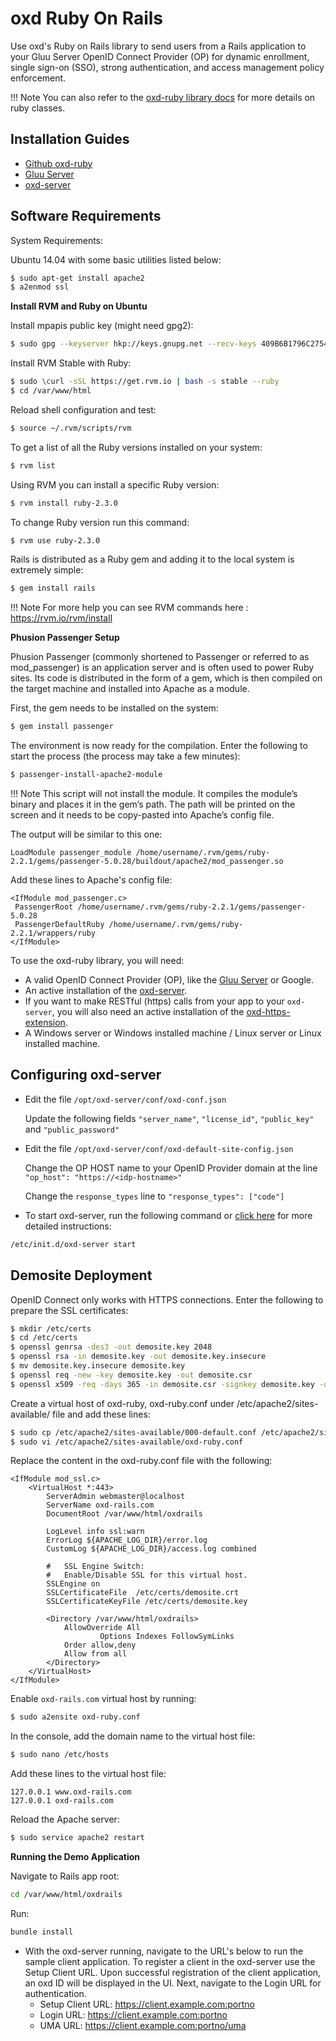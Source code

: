 # oxd Ruby On Rails

Use oxd's Ruby on Rails library to send users from a Rails application to your Gluu Server OpenID Connect Provider (OP) for dynamic enrollment, single sign-on (SSO), strong authentication, and access management policy enforcement. 

!!! Note
    You can also refer to the [oxd-ruby library docs](../../languages//ruby/index.md) for more details on ruby classes.


## Installation Guides

- [Github oxd-ruby](https://github.com/GluuFederation/oxd-ruby)
- [Gluu Server](https://gluu.org/docs/ce/3.1.1/installation-guide/install/)
- [oxd-server](../../../install/index.md)


## Software Requirements

System Requirements:

Ubuntu 14.04 with some basic utilities listed below:

```bash
$ sudo apt-get install apache2
$ a2enmod ssl
```


**Install RVM and Ruby on Ubuntu**

Install mpapis public key (might need gpg2):

```bash
$ sudo gpg --keyserver hkp://keys.gnupg.net --recv-keys 409B6B1796C275462A1703113804BB82D39DC0E3
```

Install RVM Stable with Ruby:

```bash
$ sudo \curl -sSL https://get.rvm.io | bash -s stable --ruby
$ cd /var/www/html
```

Reload shell configuration and test:
```bash
$ source ~/.rvm/scripts/rvm
```

To get a list of all the Ruby versions installed on your system:
```bash
$ rvm list
```

Using RVM you can install a specific Ruby version:
```bash
$ rvm install ruby-2.3.0
```

To change Ruby version run this command:
```bash
$ rvm use ruby-2.3.0
```

Rails is distributed as a Ruby gem and adding it to the local system is extremely simple:
```bash
$ gem install rails 
```

!!! Note
	For more help you can see RVM commands here : https://rvm.io/rvm/install

**Phusion Passenger Setup**

Phusion Passenger (commonly shortened to Passenger or referred to as mod_passenger) is an application server and is often used to power Ruby sites. Its code is distributed in the form of a gem, which is then compiled on the target machine and installed into Apache as a module.

First, the gem needs to be installed on the system:
```bash
$ gem install passenger
```

The environment is now ready for the compilation. Enter the following to start the process (the process may take a few minutes):
```bash
$ passenger-install-apache2-module
```

!!! Note 
	This script will not install the module. It compiles the module’s binary and places it in the gem’s path. The path will be printed on the screen and it needs to be copy-pasted into Apache’s config file. 

The output will be similar to this one:
```
LoadModule passenger_module /home/username/.rvm/gems/ruby-2.2.1/gems/passenger-5.0.28/buildout/apache2/mod_passenger.so
```

Add these lines to Apache's config file:
```
<IfModule mod_passenger.c>
 PassengerRoot /home/username/.rvm/gems/ruby-2.2.1/gems/passenger-5.0.28
 PassengerDefaultRuby /home/username/.rvm/gems/ruby-2.2.1/wrappers/ruby
</IfModule>
```

To use the oxd-ruby library, you will need:

- A valid OpenID Connect Provider (OP), like the [Gluu Server](https://gluu.org/docs/ce/installation-guide/install/) or Google.    
- An active installation of the [oxd-server](../../../install/index.md). 
- If you want to make RESTful (https) calls from your app to your `oxd-server`, you will also need an active installation of the [oxd-https-extension](../../../oxd-https/start/index.md).
- A Windows server or Windows installed machine / Linux server or Linux installed machine.


## Configuring oxd-server

- Edit the file `/opt/oxd-server/conf/oxd-conf.json` 

    Update the following fields `"server_name"`, `"license_id"`, `"public_key"` and `"public_password"`

- Edit the file `/opt/oxd-server/conf/oxd-default-site-config.json`

    Change the OP HOST name to your OpenID Provider domain at the line `"op_host": "https://<idp-hostname>"`

    Change the `response_types` line to `"response_types": ["code"]`

- To start oxd-server, run the following command or [click here](../../../install/index.md) for more detailed instructions:

```bash
/etc/init.d/oxd-server start
```

## Demosite Deployment

OpenID Connect only works with HTTPS connections. Enter the following to prepare the SSL certificates:

```bash
$ mkdir /etc/certs
$ cd /etc/certs
$ openssl genrsa -des3 -out demosite.key 2048
$ openssl rsa -in demosite.key -out demosite.key.insecure
$ mv demosite.key.insecure demosite.key
$ openssl req -new -key demosite.key -out demosite.csr
$ openssl x509 -req -days 365 -in demosite.csr -signkey demosite.key -out demosite.crt
```

Create a virtual host of oxd-ruby, oxd-ruby.conf under /etc/apache2/sites-available/ file and add these lines:

```bash
$ sudo cp /etc/apache2/sites-available/000-default.conf /etc/apache2/sites-available/oxd-ruby.conf
$ sudo vi /etc/apache2/sites-available/oxd-ruby.conf
```

Replace the content in the oxd-ruby.conf file with the following:

```
<IfModule mod_ssl.c>
	<VirtualHost *:443>
		ServerAdmin webmaster@localhost
		ServerName oxd-rails.com
		DocumentRoot /var/www/html/oxdrails

		LogLevel info ssl:warn
		ErrorLog ${APACHE_LOG_DIR}/error.log
		CustomLog ${APACHE_LOG_DIR}/access.log combined

		#   SSL Engine Switch:
		#   Enable/Disable SSL for this virtual host.
		SSLEngine on
		SSLCertificateFile	/etc/certs/demosite.crt
		SSLCertificateKeyFile /etc/certs/demosite.key

		<Directory /var/www/html/oxdrails>
			AllowOverride All
            		Options Indexes FollowSymLinks
			Order allow,deny
			Allow from all
		</Directory>
	</VirtualHost>
</IfModule>
```

Enable `oxd-rails.com` virtual host by running:
```bash
$ sudo a2ensite oxd-ruby.conf 
```

In the console, add the domain name to the virtual host file:
```bash
$ sudo nano /etc/hosts
```

Add these lines to the virtual host file:
```
127.0.0.1 www.oxd-rails.com
127.0.0.1 oxd-rails.com
```

Reload the Apache server:
```bash
$ sudo service apache2 restart
```

**Running the Demo Application**

Navigate to Rails app root:
```bash
cd /var/www/html/oxdrails
```

Run:
```bash
bundle install
```

- With the oxd-server running, navigate to the URL's below to run the sample client application. To register a client in the oxd-server use the Setup Client URL. Upon successful registration of the client application, an oxd ID will be displayed in the UI. Next, navigate to the Login URL for authentication.
    - Setup Client URL: https://client.example.com:portno
    - Login URL: https://client.example.com:portno
    - UMA URL: https://client.example.com:portno/uma

